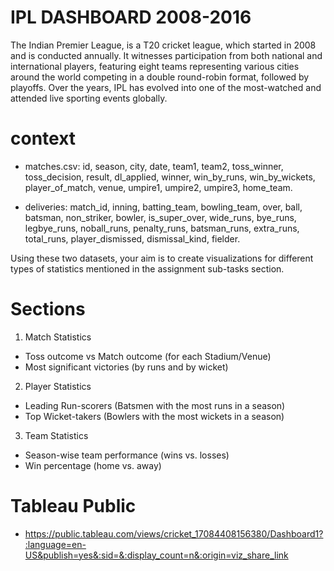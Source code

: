 
# IPL DASHBOARD 2008-2016

The Indian Premier League, is a T20 cricket league, which started in 2008 and is conducted annually. It witnesses participation from both national and international players, featuring eight teams representing various cities around the world competing in a double round-robin format, followed by playoffs. Over the years, IPL has evolved into one of the most-watched and attended live sporting events globally.


# context

- matches.csv:
id,
season,
city,
date,
team1,
team2,
toss_winner,
toss_decision,
result,
dl_applied,
winner,
win_by_runs,
win_by_wickets,
player_of_match,
venue,
umpire1,
umpire2,
umpire3,
home_team.


- deliveries:
match_id,
inning,
batting_team,
bowling_team,
over,
ball,
batsman,
non_striker,
bowler,
is_super_over,
wide_runs,
bye_runs,
legbye_runs,
noball_runs,
penalty_runs,
batsman_runs,
extra_runs,
total_runs,
player_dismissed,
dismissal_kind,
fielder.

Using these two datasets, your aim is to create visualizations for different types of statistics mentioned in the assignment sub-tasks section.


# Sections
1. Match Statistics
- Toss outcome vs Match outcome (for each Stadium/Venue)
- Most significant victories (by runs and by wicket)

2. Player Statistics
- Leading Run-scorers (Batsmen with the most runs in a season)
- Top Wicket-takers (Bowlers with the most wickets in a season)

3. Team Statistics
- Season-wise team performance (wins vs. losses)
- Win percentage (home vs. away)


# Tableau Public

- https://public.tableau.com/views/cricket_17084408156380/Dashboard1?:language=en-US&publish=yes&:sid=&:display_count=n&:origin=viz_share_link
